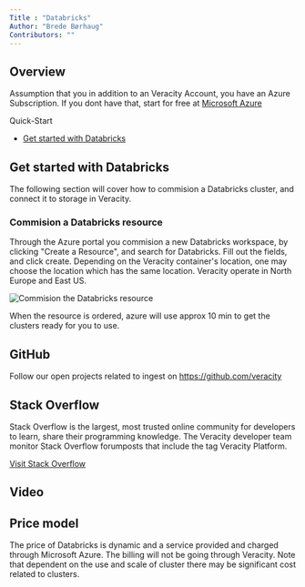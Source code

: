 ```yaml
---
Title : "Databricks"
Author: "Brede Børhaug"
Contributors: ""
---
```


## Overview 
Assumption that you in addition to an Veracity Account, you have an Azure Subscription. If you dont have that, start for free at [Microsoft Azure](https://www.azure.com)

Quick-Start 

- [Get started with Databricks](#get-started-with-databricks)


## Get started with Databricks 
The following section will cover how to commision a Databricks cluster, and connect it to storage in Veracity.

### Commision a Databricks resource
Through the Azure portal you commision a new Databricks workspace, by clicking "Create a Resource", and search for Databricks. Fill out the fields, and click create. Depending on the Veracity container's location, one may choose the location which has the same location. Veracity operate in North Europe and East US.

![](https://veracityprod.blob.core.windows.net/static-documentation/databricks/CreateResource.JPG "Commision the Databricks resource")

When the resource is ordered, azure will use approx 10 min to get the clusters ready for you to use.



## GitHub  
Follow our open projects related to ingest on https://github.com/veracity

## Stack Overflow
Stack Overflow is the largest, most trusted online community for developers to learn, share their programming knowledge. The Veracity developer team monitor Stack Overflow forumposts that include the tag Veracity Platform.

[Visit Stack Overflow](https://stackoverflow.com/questions/tagged/veracity+platform?mode=all)



## Video 

## Price model 
The price of Databricks is dynamic and a service provided and charged through Microsoft Azure. The billing will not be going through Veracity. Note that dependent on the use and scale of cluster there may be significant cost related to clusters.
 
 
